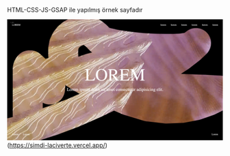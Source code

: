 HTML-CSS-JS-GSAP ile yapılmış örnek sayfadır

![Screenshot](./ss2.png)(https://simdi-laciverte.vercel.app/)